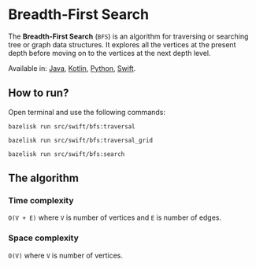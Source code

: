 # Breadth-First Search

The **Breadth-First Search** (`BFS`) is an algorithm for traversing or searching tree or graph data structures. It explores all the vertices at the present depth before moving on to the vertices at the next depth level.

Available in:
[Java](../../../java/graph/bfs),
[Kotlin](../../../kotlin/graph/bfs),
[Python](../../../python/graph/bfs),
[Swift]("../../../swift/graph/bfs").

## How to run?

Open terminal and use the following commands:

```shell
bazelisk run src/swift/bfs:traversal
```

```shell
bazelisk run src/swift/bfs:traversal_grid
```

```shell
bazelisk run src/swift/bfs:search
```

## The algorithm

### Time complexity
`O(V + E)` where `V` is number of vertices and `E` is number of edges.

### Space complexity
`O(V)` where `V` is number of vertices.